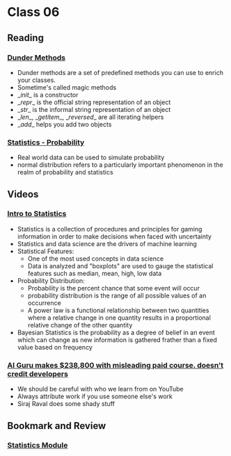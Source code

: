 # Class 06
## Reading

### [Dunder Methods](https://dbader.org/blog/python-dunder-methods)
- Dunder methods are a set of predefined methods you can use to enrich your classes.
- Sometime's called magic methods
- \__init__ is a constructor 
- \__repr__ is the official string representation of an object
- \__str__ is the informal string representation of an object
- \__len__, \__getitem__, \__reversed__ are all iterating helpers
- \__add__ helps you add two objects

### [Statistics - Probability](https://www.dataquest.io/blog/basic-statistics-in-python-probability/)
- Real world data can be used to simulate probability 
- normal distribution refers to a particularly important phenomenon in the realm of probability and statistics

## Videos

### [Intro to Statistics](https://www.youtube.com/watch?v=MdHtK7CWpCQ)
- Statistics is a collection of procedures and principles for gaming information in order to make decisions when faced with uncertainty
- Statistics and data science are the drivers of machine learning
- Statistical Features:
  - One of the most used concepts in data science 
  - Data is analyzed and "boxplots" are used to gauge the statistical features such as median, mean, high, low data
- Probability Distribution:
  - Probability is the percent chance that some event will occur
  - probability distribution is the range of all possible values of an occurrence
  - A power law is a functional relationship between two quantities where a relative change in one quantity results in a proportional relative change of the other quantity
- Bayesian Statistics is the probability as a degree of belief in an event which can change as new information is gathered frather than a fixed value based on frequency
### [AI Guru makes $238,800 with misleading paid course. doesn’t credit developers](https://www.youtube.com/watch?v=7jmBE4yPrOs)
- We should be careful with who we learn from on YouTube
- Always attribute work if you use someone else's work
- Siraj Raval does some shady stuff
## Bookmark and Review

### [Statistics Module](https://docs.python.org/3/library/statistics.html)